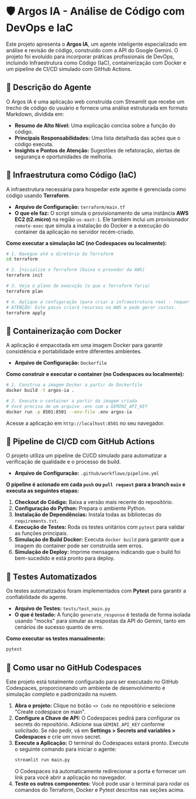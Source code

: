 # 🛡️ Argos IA - Análise de Código com DevOps e IaC

Este projeto apresenta o **Argos IA**, um agente inteligente especializado em análise e revisão de código, construído com a API do Google Gemini. O projeto foi evoluído para incorporar práticas profissionais de DevOps, incluindo Infraestrutura como Código (IaC), containerização com Docker e um pipeline de CI/CD simulado com GitHub Actions.

## 📝 Descrição do Agente

O Argos IA é uma aplicação web construída com Streamlit que recebe um trecho de código do usuário e fornece uma análise estruturada em formato Markdown, dividida em:

* **Resumo de Alto Nível:** Uma explicação concisa sobre a função do código.
* **Principais Responsabilidades:** Uma lista detalhada das ações que o código executa.
* **Insights e Pontos de Atenção:** Sugestões de refatoração, alertas de segurança e oportunidades de melhoria.

## 🧱 Infraestrutura como Código (IaC)

A infraestrutura necessária para hospedar este agente é gerenciada como código usando **Terraform**.

* **Arquivo de Configuração:** `terraform/main.tf`
* **O que ele faz:** O script simula o provisionamento de uma instância **AWS EC2 (t2.micro)** na região `us-east-1`. Ele também inclui um provisionador `remote-exec` que simula a instalação do Docker e a execução do container da aplicação no servidor recém-criado.

**Como executar a simulação IaC (no Codespaces ou localmente):**

```bash
# 1. Navegue até o diretório do Terraform
cd terraform

# 2. Inicialize o Terraform (baixa o provedor da AWS)
terraform init

# 3. Veja o plano de execução (o que o Terraform faria)
terraform plan

# 4. Aplique a configuração (para criar a infraestrutura real - requer credenciais AWS)
# ATENÇÃO: Este passo criará recursos na AWS e pode gerar custos.
terraform apply
```

## 🐳 Containerização com Docker

A aplicação é empacotada em uma imagem Docker para garantir consistência e portabilidade entre diferentes ambientes.

* **Arquivo de Configuração:** `Dockerfile`

**Como construir e executar o container (no Codespaces ou localmente):**

```bash
# 1. Construa a imagem Docker a partir do Dockerfile
docker build -t argos-ia .

# 2. Execute o container a partir da imagem criada
# Você precisa de um arquivo .env com a GEMINI_API_KEY
docker run -p 8501:8501 --env-file .env argos-ia
```
Acesse a aplicação em `http://localhost:8501` no seu navegador.

## 🔄 Pipeline de CI/CD com GitHub Actions

O projeto utiliza um pipeline de CI/CD simulado para automatizar a verificação de qualidade e o processo de build.

* **Arquivo de Configuração:** `.github/workflows/pipeline.yml`

**O pipeline é acionado em cada `push` ou `pull request` para a branch `main` e executa as seguintes etapas:**

1.  **Checkout do Código:** Baixa a versão mais recente do repositório.
2.  **Configuração do Python:** Prepara o ambiente Python.
3.  **Instalação de Dependências:** Instala todas as bibliotecas do `requirements.txt`.
4.  **Execução de Testes:** Roda os testes unitários com `pytest` para validar as funções principais.
5.  **Simulação de Build Docker:** Executa `docker build` para garantir que a imagem do container pode ser construída sem erros.
6.  **Simulação de Deploy:** Imprime mensagens indicando que o build foi bem-sucedido e está pronto para deploy.

## 🧪 Testes Automatizados

Os testes automatizados foram implementados com **Pytest** para garantir a confiabilidade do agente.

* **Arquivo de Testes:** `tests/test_main.py`
* **O que é testado:** A função `generate_response` é testada de forma isolada usando "mocks" para simular as respostas da API do Gemini, tanto em cenários de sucesso quanto de erro.

**Como executar os testes manualmente:**
```bash
pytest
```

## 🚀 Como usar no GitHub Codespaces

Este projeto está totalmente configurado para ser executado no GitHub Codespaces, proporcionando um ambiente de desenvolvimento e simulação completo e padronizado na nuvem.

1.  **Abra o projeto:** Clique no botão `<> Code` no repositório e selecione "Create codespace on main".
2.  **Configure a Chave de API:** O Codespaces pedirá para configurar os secrets do repositório. Adicione sua `GEMINI_API_KEY` conforme solicitado. Se não pedir, vá em **Settings > Secrets and variables > Codespaces** e crie um novo secret.
3.  **Execute a Aplicação:** O terminal do Codespaces estará pronto. Execute o seguinte comando para iniciar o agente:
    ```bash
    streamlit run main.py
    ```
    O Codespaces irá automaticamente redirecionar a porta e fornecer um link para você abrir a aplicação no navegador.
4.  **Teste os outros componentes:** Você pode usar o terminal para rodar os comandos do Terraform, Docker e Pytest descritos nas seções acima.